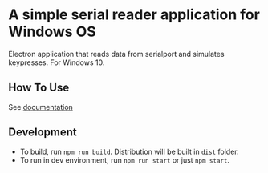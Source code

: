 # A simple serial reader application for Windows OS

Electron application that reads data from serialport and simulates keypresses. For Windows 10.

## How To Use

See [documentation](docs.spinaldev.com/serial2keypress)

## Development

- To build, run `npm run build`. Distribution will be built in `dist` folder.
- To run in dev environment, run `npm run start` or just `npm start`.